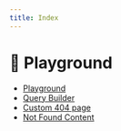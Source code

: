 ```yaml
---
title: Index
---
```


# 🎨 Playground

- [Playground](/playground)
- [Query Builder](/query-playground)
- [Custom 404 page](/404)
- [Not Found Content](/not-found-content)